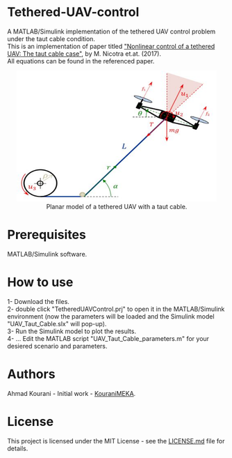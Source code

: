 # Tethered-UAV-control
A MATLAB/Simulink implementation of the tethered UAV control problem under the taut cable condition. <br />
This is an implementation of paper titled ["Nonlinear control of a tethered UAV: The taut cable case"](https://www.sciencedirect.com/science/article/pii/S000510981630526X?via%3Dihub), by M. Nicotra et.at. (2017). <br />
All equations can be found in the referenced paper.

<p align="center">
  <img width="460" height="300" src="https://github.com/KouraniMEKA/Tethered-UAV-control/blob/master/images/Tethered_UAV.JPG">
  <br />
  Planar model of a tethered UAV with a taut cable.
</p>

# Prerequisites
MATLAB/Simulink software.

# How to use
1- Download the files. <br />
2- double click "TetheredUAVControl.prj" to open it in the MATLAB/Simulink environment (now the parameters will be loaded and the Simulink model "UAV_Taut_Cable.slx" will pop-up). <br />
3- Run the Simulink model to plot the results. <br />
4- ... Edit the MATLAB script "UAV_Taut_Cable_parameters.m" for your desiered scenario and parameters.



# Authors
Ahmad Kourani - Initial work - [KouraniMEKA](https://github.com/KouraniMEKA).

# License
This project is licensed under the MIT License - see the [LICENSE.md](https://github.com/KouraniMEKA/Tethered-UAV-control/blob/master/LICENSE) file for details.
